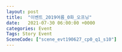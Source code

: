 ```yaml
---
layout: post
title:  "이벤트_2019여름_0화_오프닝"
date:   2021-07-30 06:00:00 +0000
categories: Event
Tags: Story Event
SceneCode: ["scene_evt190627_cp0_q1_s10"]
---
```

